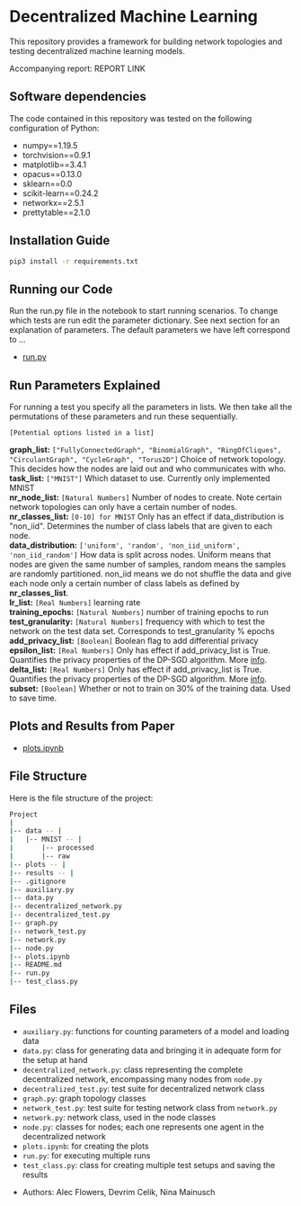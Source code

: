 Decentralized Machine Learning
======================================================================

This repository provides a framework for building network topologies and testing decentralized machine learning models.

Accompanying report: REPORT LINK

## Software dependencies

The code contained in this repository was tested on the following configuration of Python:

- numpy==1.19.5
- torchvision==0.9.1
- matplotlib==3.4.1
- opacus==0.13.0
- sklearn==0.0
- scikit-learn==0.24.2
- networkx==2.5.1
- prettytable==2.1.0

## Installation Guide

```bash
pip3 install -r requirements.txt
```

## Running our Code

Run the run.py file in the notebook to start running scenarios. To change which tests are run edit the parameter dictionary.
See next section for an explanation of parameters. The default parameters we have left correspond to ...

 - [run.py](run.py)

## Run Parameters Explained
For running a test you specify all the parameters in lists. We then take all the permutations of these parameters and run these sequentially.

```[Potential options listed in a list]```

**graph_list:** ```["FullyConnectedGraph", "BinomialGraph", "RingOfCliques", "CirculantGraph", "CycleGraph", "Torus2D"]``` Choice of network topology. This decides how the nodes are laid out and who communicates with who. <br/>
**task_list:** ```["MNIST"]``` Which dataset to use. Currently only implemented MNIST <br/>
**nr_node_list:**  ```[Natural Numbers]``` Number of nodes to create. Note certain network topologies can only have a certain number of nodes. <br/>
**nr_classes_list:** ```[0-10] for MNIST``` Only has an effect if data_distribution is "non_iid". Determines the number of class labels that are given to each node. <br/>
**data_distribution:** ```['uniform', 'random', 'non_iid_uniform', 'non_iid_random']``` How data is split across nodes. Uniform means that nodes are given the same number of samples, random means the samples are randomly partitioned. non_iid means we do not shuffle the data and give each node only a certain number of class labels as defined by **nr_classes_list**.<br/>
**lr_list:** ```[Real Numbers]``` learning rate<br/>
**training_epochs:** ```[Natural Numbers]``` number of training epochs to run<br/>
**test_granularity:** ```[Natural Numbers]``` frequency with which to test the network on the test data set. Corresponds to test_granularity % epochs<br/>
**add_privacy_list:** ```[Boolean]``` Boolean flag to add differential privacy<br/>
**epsilon_list:** ```[Real Numbers]``` Only has effect if add_privacy_list is True. Quantifies the privacy properties of the DP-SGD algorithm. More [info](https://opacus.ai/docs/faq). <br/>
**delta_list:** ```[Real Numbers]``` Only has effect if add_privacy_list is True. Quantifies the privacy properties of the DP-SGD algorithm. More [info](https://opacus.ai/docs/faq). <br/>
**subset:** ```[Boolean]``` Whether or not to train on 30% of the training data. Used to save time. <br/>

## Plots and Results from Paper

- [plots.ipynb](plots.ipynb)

## File Structure
Here is the file structure of the project:
```bash
Project
|
|-- data -- |
|   |-- MNIST -- |
|       |-- processed
|       |-- raw
|-- plots -- |
|-- results -- |
|-- .gitignore
|-- auxiliary.py
|-- data.py
|-- decentralized_network.py
|-- decentralized_test.py
|-- graph.py
|-- network_test.py
|-- network.py
|-- node.py
|-- plots.ipynb
|-- README.md
|-- run.py
|-- test_class.py

```

## Files
* `auxiliary.py`: functions for counting parameters of a model and loading data
* `data.py`: class for generating data and bringing it in adequate form for the setup at hand
* `decentralized_network.py`: class representing the complete decentralized network, encompassing many nodes from `node.py`
* `decentralized_test.py`: test suite for decentralized network class
* `graph.py`: graph topology classes
* `network_test.py`: test suite for testing network class from `network.py`
* `network.py`: network class, used in the node classes
* `node.py`: classes for nodes; each one represents one agent in the decentralized network
* `plots.ipynb`: for creating the plots
* `run.py`: for executing multiple runs
* `test_class.py`: class for creating multiple test setups and saving the results


- Authors: Alec Flowers, Devrim Celik, Nina Mainusch

